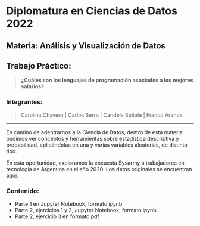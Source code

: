 # Diplomatura en Ciencias de Datos 2022

## **Materia: Análisis y Visualización de Datos**

## Trabajo Práctico: 
> **¿Cuáles son los lenguajes de programación asociados a los mejores salarios?**

### **Integrantes:**

> Carolina Chavero  |  Carlos Serra  |  Candela Spitale  |  Franco Aranda
---

En camino de adentrarnos a la Ciencia de Datos, dentro de esta materia pudimos ver conceptos y herramientas sobre estadística descriptiva y probabilidad, aplicándolas en una y varias variables aleatorias, de distinto tipo. 

En esta oportunidad, exploramos la encuesta Sysarmy a trabajadores en tecnología de Argentina en el año 2020. Los datos originales se encuentran [aquí](https://sysarmy.com/blog/posts/resultados-de-la-encuesta-de-sueldos-2022-1/).

### Contenido:

* Parte 1 en Jupyter Notebook, formato ipynb 
* Parte 2, ejercicios 1 y 2, Jupyter Notebook, formato ipynb
* Parte 2, ejercicio 3 en formato pdf 
